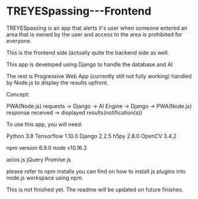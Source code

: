 # TREYESpassing---Frontend
TREYESpassing is an app that alerts it's user when someone entered an area that is 
owned by the user and access to the area is prohibited for everyone.

This is the frontend side (actually quite the backend side as well.

This app is developed using Django to handle the database and AI

The rest is Progressive Web App (currently still not fully working) handled by Node.js to display the results upfront.

Concept: 

PWA(Node.js) requests -> Django -> AI Engine -> Django -> PWA(Node.js) response received -> displayed results(notification(s))

To use this app, you will need:

Python 3.8
Tensorflow 1.10.0
Django 2.2.5
h5py 2.8.0
OpenCV 3.4.2

npm version 6.9.0
node v10.16.3

axios js
jQuery
Promise js

please refer to npm installs you can find on how to install js plugins into node.js workspace using npm.

This is not finished yet. The readme will be updated on future finishes.
